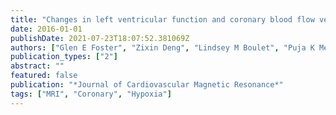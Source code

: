 ```yaml
---
title: "Changes in left ventricular function and coronary blood flow velocity during isocapnic hypoxia: A cardiac magnetic resonance imaging study"
date: 2016-01-01
publishDate: 2021-07-23T18:07:52.381069Z
authors: ["Glen E Foster", "Zixin Deng", "Lindsey M Boulet", "Puja K Mehta", "J Wei", "Zhaoyang Fan", "Rohan Dharmakumar", "C N B Merz", "Debiao Li", "Michael D Nelson"]
publication_types: ["2"]
abstract: ""
featured: false
publication: "*Journal of Cardiovascular Magnetic Resonance*"
tags: ["MRI", "Coronary", "Hypoxia"]
---
```


